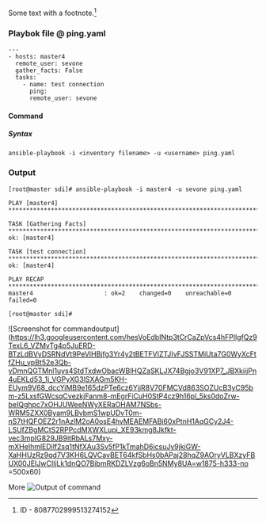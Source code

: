 Some text with a footnote.[^1]
[^1]: ID - 8087702999513274152
[^2]: [Blog URL](http://amitkarpe1.blogspot.com/2018/08/ansible-ping-example_21.html)

### Playbok file @ ping.yaml


    ---
    - hosts: master4
      remote_user: sevone
      gather_facts: False
      tasks:
        - name: test connection
          ping:
          remote_user: sevone


#### Command 
##### Syntax

    ansible-playbook -i <inventory filename> -u <username> ping.yaml

### Output

    [root@master sdi]# ansible-playbook -i master4 -u sevone ping.yaml
    
    PLAY [master4] ***************************************************************************************************************************************************************************************************************************
    
    TASK [Gathering Facts] *******************************************************************************************************************************************************************************************************************
    ok: [master4]
    
    TASK [test connection] *******************************************************************************************************************************************************************************************************************
    ok: [master4]
    
    PLAY RECAP *******************************************************************************************************************************************************************************************************************************
    master4                    : ok=2    changed=0    unreachable=0    failed=0
    
    [root@master sdi]#

![Screenshot for commandoutput](https://lh3.googleusercontent.com/hesVoEdbINtp3tCrCaZpVcs4hFPllgfQz9TexL6_VZMvTg4p5JuERD-BTzLdBVyDSRNdVt9PeVlHBjfg3Yr4y2tBETFVIZTJIvFJSSTMiUta7G0WyXcFtfZHu_ypBt52e3Qb-yDmnQGTMnl1uys4StdTxdwObacWBlHQZaSKLJX74Bgjo3V91XP7_JBXkiijPn4uEKLd53_1j_VGPyXG3lSXAGm5KH-EUym9V68_dccYiMB9e165dzPTe6cz6YjjR8V70FMCVd863SOZUcB3yC95bm-z5LxsfGWcsqCvezkjFanm8-mEgrFiCuH0StP4cz9h16pl_5ks0doZrw-beIQghpc7xOHJUWeeNWyXERaOHAM7NSbs-WRM5ZXX0Byam9LBvbmS1wpUDvT0m-nS7tHQFOEZ2r1nAzlM2oA0osE4hvMEAEMFABi60xPtnH1AqGCy2J4-LSUfZBgMCtS2RPPcdMXWXLupi_XE93kmg8Jkfkt-vec3mpIG829JB9itRbALs7Mxy-mXHeIhmlEDilf2sq1tNfXAu3Sv5fP1kTmahD6jcsuJy9jkiGW-XaHHUzRz9qd7V3KH6LQVCavBET64kfSbHs0bAPaj28hqZ9AOryVLBXzyFBUX00JEIJwCIljLk1dnQO7BibmRKDZLVzg6oBn5NMy8UA=w1875-h333-no =500x60)


More
![Output of command](https://lh3.googleusercontent.com/1WuYhO1XcQAcBkIV2qd3OfQ7qb7-besV8j6olACAMVcgtnSCanfFw-9nfFjZ8AdiyoMWp1wXDG8Z5g "output")

<!--stackedit_data:
eyJoaXN0b3J5IjpbNzgzMjU2NjgsMjY5NjYwNzYwLC0yNTUwNT
A3MjYsLTE5NzcyODM4OTYsLTE1MTUzNzQxNjcsLTc3Njg3NjQ4
NV19
-->
